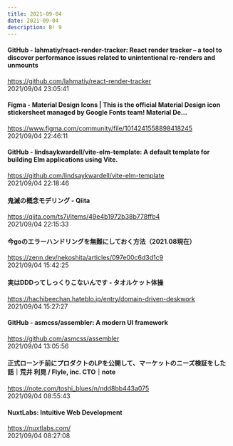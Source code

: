 ```yaml
---
title: 2021-09-04
date: 2021-09-04
description: B! 9
---
```


#### GitHub - lahmatiy/react-render-tracker: React render tracker – a tool to discover performance issues related to unintentional re-renders and unmounts
https://github.com/lahmatiy/react-render-tracker<br>
2021/09/04 23:05:41<br>


#### Figma - Material Design Icons | This is the official Material Design icon stickersheet managed by Google Fonts team! Material De...
https://www.figma.com/community/file/1014241558898418245<br>
2021/09/04 22:46:11<br>


#### GitHub - lindsaykwardell/vite-elm-template: A default template for building Elm applications using Vite.
https://github.com/lindsaykwardell/vite-elm-template<br>
2021/09/04 22:18:46<br>


#### 鬼滅の概念モデリング - Qiita
https://qiita.com/ts7i/items/49e4b1972b38b778ffb4<br>
2021/09/04 22:15:33<br>


#### 今goのエラーハンドリングを無難にしておく方法（2021.08現在）
https://zenn.dev/nekoshita/articles/097e00c6d3d1c9<br>
2021/09/04 15:42:25<br>


#### 実はDDDってしっくりこないんです - タオルケット体操
https://hachibeechan.hateblo.jp/entry/domain-driven-deskwork<br>
2021/09/04 15:27:27<br>


#### GitHub - asmcss/assembler: A modern UI framework
https://github.com/asmcss/assembler<br>
2021/09/04 13:05:56<br>


#### 正式ローンチ前にプロダクトのLPを公開して、マーケットのニーズ検証をした話｜荒井 利晃 / Flyle, inc. CTO｜note
https://note.com/toshi_blues/n/ndd8bb443a075<br>
2021/09/04 08:55:43<br>


#### NuxtLabs: Intuitive Web Development
https://nuxtlabs.com/<br>
2021/09/04 08:27:08<br>


